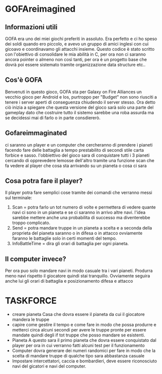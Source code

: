 # GOFAreimagined

## Informazioni utili
GOFA era uno dei miei giochi preferiti in assoluto. Era perfetto e ci ho speso dei soldi quando ero piccolo, e avevo un gruppo di amici inglesi con cui gicoavo e coordinavamo gli attacchi insieme.
Questo codice è stato scritto con l'obiettivo di consolidare le mia abilità in C, per ora non ci saranno ancora pointer o almeno non così tanti, per ora è un progetto base che dovrà poi essere sistemato tramite organizzazione data structure etc..

## Cos'è GOFA
Benvenuti in questo gioco, GOFA sta per Galaxy on Fire Alliances un vecchio gioco per Android e Ios, purtroppo per "Budget" non sono riusciti a tenere i server aperti di conseguenza chiudendo il server stesso.
Ora detto ciò inizia a spiegare che questa versione del gioco sarà solo una parte del gameplay dato che costruire tutto il sistemo sarebbe una roba assurda ma se decidessi mai di farlo o in parte consdiererò.

## Gofareimmaginated
ci saranno un player e un computer che cercheranno di prendere i pianeti facendo fare delle battaglia a tempo prestabilito di secondi stile carta forbice e sasso.
l'obbiettivo del gioco sara di conquistare tutti i 3 pianeti cercando di opprevedere lemosse dell'altro tramite una funzione scan che fa vedere al player che cosa sta arrivando su un pianeta o cosa ci sara

## Cosa potra fare il player? 
Il player potra fare semplici cose tramite dei comandi che verranno messi sul terminale:
1. Scan = potra farlo un tot numero di volte e permettera di vedere quante navi ci sono in un pianeta e se ci saranno in arrivo altre navi. l'idea sarebbe mettere anche una probabilita di successo ma diventerebbe troppo complicato.
2. Send = potra mandare truppe in un pianeta a scelta e a seconda della proprieta del pianeta saranno o in difesa o in attacco ovviamente faranno le battaglie solo in certi momenti del tempo.
3. InfoBattleTime = dira gli orari di battaglia per ogni pianeta.

## Il computer invece? 
Per ora puo solo mandare navi in modo casuale tra i vari pianeti. Produrra meno navi rispetto il giocatore quindi stai tranquillo.
Ovviamente seguira anche lui gli orari di battaglia e posizionamento difesa e attacco

# TASKFORCE
- creare pianeta Casa che dovra essere il pianeta da cui il giocatore mandera le truppe
- capire come gestire il tempo e come fare in modo che possa produrre e metterci circa alcuni secondi per avere le truppe pronte per essere mandate quindi degli if tot truppe che posso mandare se esistenti.
- Pianeta A questo sara il primo pianeta che dovra essere conquistato dal player per ora in cui verranno fatti alcuni test per il funzionamento 
- Computer dovra generare dei numeri randomici per fare in modo che la scelta di mandare truppe di qualche tipo sara abbastanza casuale 
- Impostare intercettatori, caccia e bombardieri, deve essere riconosciuto navi del gicatori e navi del computer. 
